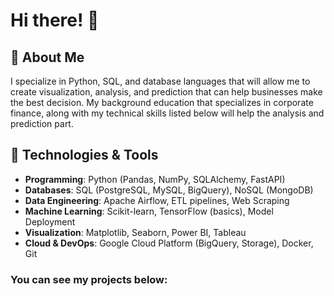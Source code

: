 # Hi there! 👋 

## 🚀 About Me
I specialize in Python, SQL, and database languages that will allow me to create visualization, analysis, and prediction that can help businesses make the best decision. My background education that specializes in corporate finance, along with my technical skills listed below will help the analysis and prediction part.

## 🔧 Technologies & Tools
- **Programming**: Python (Pandas, NumPy, SQLAlchemy, FastAPI)
- **Databases**: SQL (PostgreSQL, MySQL, BigQuery), NoSQL (MongoDB)
- **Data Engineering**: Apache Airflow, ETL pipelines, Web Scraping
- **Machine Learning**: Scikit-learn, TensorFlow (basics), Model Deployment
- **Visualization**: Matplotlib, Seaborn, Power BI, Tableau
- **Cloud & DevOps**: Google Cloud Platform (BigQuery, Storage), Docker, Git

### You can see my projects below:
